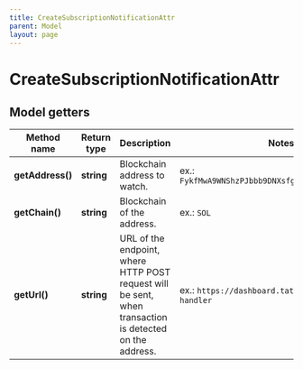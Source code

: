 ```yaml
---
title: CreateSubscriptionNotificationAttr
parent: Model
layout: page
---
```


# CreateSubscriptionNotificationAttr

## Model getters

Method name | Return type | Description | Notes
------------ | ------------- | ------------- | -------------
**getAddress()** | **string** | Blockchain address to watch. | ex.: `FykfMwA9WNShzPJbbb9DNXsfgDgS3XZzWiFgrVXfWoPJ`
**getChain()** | **string** | Blockchain of the address. | ex.: `SOL`
**getUrl()** | **string** | URL of the endpoint, where HTTP POST request will be sent, when transaction is detected on the address. | ex.: `https://dashboard.tatum.io/webhook-handler`

